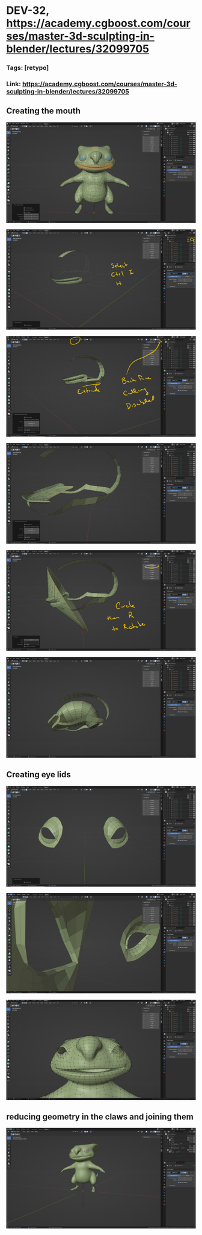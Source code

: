 # DEV-32, https://academy.cgboost.com/courses/master-3d-sculpting-in-blender/lectures/32099705
### Tags: [retypo]
### Link: https://academy.cgboost.com/courses/master-3d-sculpting-in-blender/lectures/32099705

## Creating the mouth

![](../images/DEV-32/DEV-32-A1.png)

![](../images/DEV-32/DEV-32-A2.png)

![](../images/DEV-32/DEV-32-A3.png)

![](../images/DEV-32/DEV-32-A4.png)

![](../images/DEV-32/DEV-32-A5.png)

![](../images/DEV-32/DEV-32-A6.png)

## Creating eye lids

![](../images/DEV-32/DEV-32-B1.png)

![](../images/DEV-32/DEV-32-B2.png)

![](../images/DEV-32/DEV-32-B3.png)

## reducing geometry in the claws and joining them

![](../images/DEV-32/DEV-32-C1.png)